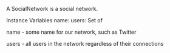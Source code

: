 A SocialNetwork is a social network.
 
Instance Variables
	name:		<String>
	users:		Set of <Person>

name
	- some name for our network, such as Twitter

users
	- all users in the network regardless of their connections
